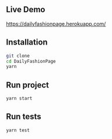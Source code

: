 ## Live Demo
https://dailyfashionpage.herokuapp.com/

## Installation

```bash
git clone
cd DailyFashionPage
yarn
```

## Run project

```bash
yarn start
```

## Run tests

```bash
yarn test
```
